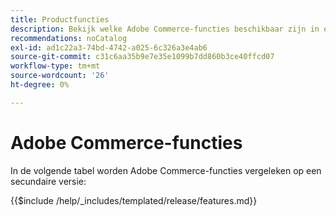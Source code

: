 ```yaml
---
title: Productfuncties
description: Bekijk welke Adobe Commerce-functies beschikbaar zijn in een specifieke releaseversie.
recommendations: noCatalog
exl-id: ad1c22a3-74bd-4742-a025-6c326a3e4ab6
source-git-commit: c31c6aa35b9e7e35e1099b7dd860b3ce40ffcd07
workflow-type: tm+mt
source-wordcount: '26'
ht-degree: 0%

---
```


# Adobe Commerce-functies

In de volgende tabel worden Adobe Commerce-functies vergeleken op een secundaire versie:

{{$include /help/_includes/templated/release/features.md}}
